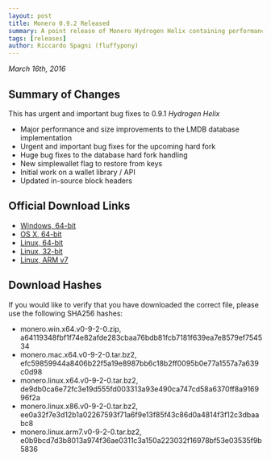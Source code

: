 ```yaml
---
layout: post
title: Monero 0.9.2 Released
summary: A point release of Monero Hydrogen Helix containing performance improvements and bug fixes
tags: [releases]
author: Riccardo Spagni (fluffypony)
---
```


*March 16th, 2016*

## Summary of Changes

This has urgent and important bug fixes to 0.9.1 *Hydrogen Helix*

- Major performance and size improvements to the LMDB database implementation
- Urgent and important bug fixes for the upcoming hard fork
- Huge bug fixes to the database hard fork handling
- New simplewallet flag to restore from keys
- Initial work on a wallet library / API
- Updated in-source block headers

## Official Download Links

- [Windows, 64-bit](https://downloads.getmonero.org/monero.win.x64.v0-9-2-0.zip)
- [OS X, 64-bit](https://downloads.getmonero.org/monero.mac.x64.v0-9-2-0.tar.bz2)
- [Linux, 64-bit](https://downloads.getmonero.org/monero.linux.x64.v0-9-2-0.tar.bz2)
- [Linux, 32-bit](https://downloads.getmonero.org/monero.linux.x86.v0-9-2-0.tar.bz2)
- [Linux, ARM v7](https://downloads.getmonero.org/monero.linux.arm7.v0-9-2-0.tar.bz2)

## Download Hashes

If you would like to verify that you have downloaded the correct file, please use the following SHA256 hashes:

- monero.win.x64.v0-9-2-0.zip, a64119348fbf1f74e82afde283cbaa76bdb81fcb7181f639ea7e8579ef754534
- monero.mac.x64.v0-9-2-0.tar.bz2, efc59859944a8406b22f5a19e8987bb6c18b2ff0095b0e77a1557a7a639c0d98
- monero.linux.x64.v0-9-2-0.tar.bz2, de9db0ca6e72fc3e19d555fd003313a93e490ca747cd58a6370ff8a916996f2a
- monero.linux.x86.v0-9-2-0.tar.bz2, ee0a32f7e3d12b1a02267593f71a6f9e13f85f43c86d0a4814f3f12c3dbaabc8
- monero.linux.arm7.v0-9-2-0.tar.bz2, e0b9bcd7d3b8013a974f36ae0311c3a150a223032f16978bf53e03535f9b5836
